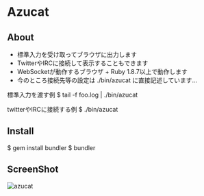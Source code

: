 # Azucat

## About
* 標準入力を受け取ってブラウザに出力します
* TwitterやIRCに接続して表示することもできます
* WebSocketが動作するブラウザ + Ruby 1.8.7以上で動作します
* 今のところ接続先等の設定は ./bin/azucat に直接記述しています...

標準入力を渡す例
  $ tail -f foo.log | ./bin/azucat

twitterやIRCに接続する例
  $ ./bin/azucat


## Install
  $ gem install bundler
  $ bundler

## ScreenShot
![azucat](http://dl.dropbox.com/u/5978869/image/20120204_000517.png)
